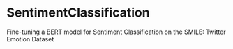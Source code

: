 # SentimentClassification
Fine-tuning a BERT model for Sentiment Classification on the SMILE: Twitter Emotion Dataset
